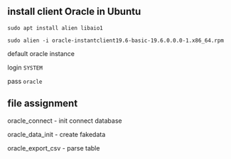 ## install client Oracle in Ubuntu
`sudo apt install alien libaio1`

`sudo alien -i oracle-instantclient19.6-basic-19.6.0.0.0-1.x86_64.rpm`

default oracle instance

login `SYSTEM`

pass `oracle`

## file assignment

oracle_connect - init connect database

oracle_data_init - create fakedata

oracle_export_csv - parse table